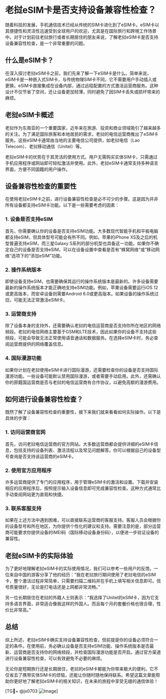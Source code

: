 # 老挝eSIM卡是否支持设备兼容性检查？

随着科技的发展，手机通信技术已经从传统的SIM卡进化到了eSIM卡。eSIM卡以其便捷性和灵活性迅速受到全球用户的欢迎，尤其是在国际旅行和跨境工作场景中。对于计划前往老挝旅行或者长期居住的朋友来说，了解老挝eSIM卡是否支持设备兼容性检查，是一个非常重要的问题。

## 什么是eSIM卡？

在深入探讨老挝eSIM卡之前，我们先来了解一下eSIM卡是什么。简单来说，eSIM卡是一种嵌入式SIM卡，与传统物理SIM卡不同，它不需要用户手动插入或更换。eSIM卡直接集成在设备内部，通过远程配置的方式激活运营商服务。这种设计不仅节省了空间，还让设备更加轻薄，同时避免了因SIM卡丢失或损坏带来的麻烦。

## 老挝eSIM卡概述

老挝作为东南亚的一个重要国家，近年来在旅游、投资和商业领域吸引了越来越多的关注。为了满足国际旅客和本地居民的需求，老挝的电信运营商推出了eSIM卡服务。这些eSIM卡通常由当地的主要电信公司提供，如老挝电信（Lao Telecom）、老挝移动通信（Unitel）等。

老挝eSIM卡的优势在于其灵活的使用方式。用户无需购买实体SIM卡，只需通过手机应用程序或网站即可轻松激活并使用。此外，老挝eSIM卡通常支持多种语言界面，方便不同国籍的用户操作。

## 设备兼容性检查的重要性

在使用老挝eSIM卡之前，进行设备兼容性检查是必不可少的步骤。这是因为并非所有设备都支持eSIM卡功能。以下是一些需要考虑的因素：

### 1. **设备是否支持eSIM**

首先，你需要确认你的设备是否支持eSIM功能。大多数现代智能手机和平板电脑都支持eSIM，但具体型号可能会有所不同。例如，苹果的iPhone XS及之后的机型普遍支持eSIM，而三星Galaxy S系列的部分机型也具备这一功能。如果你不确定自己的设备是否支持eSIM，可以在设备设置中查看是否有“蜂窝网络”或“移动网络”选项下的“添加eSIM”功能。

### 2. **操作系统版本**

即使设备支持eSIM，也需要确保其运行的操作系统版本是最新的。许多设备需要最新的操作系统版本才能正确地支持eSIM功能。例如，苹果设备需要运行iOS 12或更高版本，而安卓设备则需要Android 6.0或更高版本。如果设备的操作系统过旧，可能无法正常激活eSIM卡。

### 3. **运营商支持**

除了设备本身的支持外，还需要确认老挝的电信运营商是否支持你所在地区的网络频段。老挝的电信网络主要基于GSM和LTE技术，因此如果你的设备不支持这些频段，可能会导致无法正常使用语音通话和数据服务。在选择eSIM卡时，务必查阅运营商提供的网络覆盖信息。

### 4. **国际漫游功能**

如果你计划在老挝使用eSIM卡进行国际漫游，还需要检查你的设备是否支持国际漫游功能。一些设备可能默认禁用国际漫游，或者需要手动启用。此外，还需确认你的原籍国运营商是否与老挝的电信运营商有合作协议，以避免高额的漫游费用。

## 如何进行设备兼容性检查？

既然了解了设备兼容性检查的重要性，接下来我们就来看看如何实际操作。以下是具体的步骤：

### 1. **访问运营商官网**

首先，访问老挝电信运营商的官方网站。大多数运营商都会提供详细的eSIM卡信息，包括支持的设备列表、激活流程以及常见问题解答。你可以根据自己的设备型号查询是否支持该运营商的eSIM卡。

### 2. **使用官方应用程序**

许多运营商提供了专门的应用程序，用于管理eSIM卡的激活和设置。下载并安装相应的应用程序后，按照提示输入设备信息即可完成兼容性检查。这种方式通常比手动查阅网站更为直观和快捷。

### 3. **联系客服支持**

如果在上述方法中遇到困难，可以直接联系运营商的客服支持。客服人员会根据你的设备型号和所在地区，为你提供个性化的建议和支持。需要注意的是，部分运营商可能要求你提供设备的IMEI码（国际移动设备身份码），以便进一步验证设备的兼容性。

## 老挝eSIM卡的实际体验

为了更好地理解老挝eSIM卡的实际使用情况，我们可以参考一些用户的反馈。一位来自中国的游客分享了他的经历：“我在老挝旅行期间使用了老挝电信的eSIM卡，整个激活过程非常简单，只需要扫描二维码并在手机上填写相关信息即可。信号质量很好，无论是打电话还是上网都非常流畅。”

另一位长期居住在老挝的外籍人士则表示：“我选择了Unitel的eSIM卡，因为它支持多语言界面，非常适合像我这样的外国人。而且每个月的套餐价格也很合理，性价比非常高。”

## 总结

综上所述，老挝eSIM卡确实支持设备兼容性检查，但前提是你的设备必须符合一定的条件。在使用前，务必确认设备是否支持eSIM功能、操作系统版本是否最新、运营商是否支持你的网络频段，并检查国际漫游功能是否开启。通过官方渠道进行设备兼容性检查，可以有效避免不必要的麻烦。

无论你是短期旅行还是长期居住，老挝的eSIM卡都能为你带来极大的便利。它不仅省去了携带实体SIM卡的烦恼，还能让你随时随地保持联系。希望这篇文章能帮助你更好地了解老挝eSIM卡的相关知识，在未来的旅程中享受无缝的通信体验！

[TG💪+ @jx0703 ![Image](https://github.com/user-attachments/assets/dbca1d08-cadb-493c-b0ec-ad6f7a83f270)]